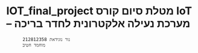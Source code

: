 # IOT_final_project מטלת סיום קורס IoT – מערכת נעילה אלקטרונית לחדר בריכה

          נור נוגידאת 212812358
          מוחמד חטיב 
